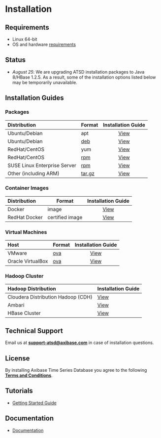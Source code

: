 # Installation

## Requirements

* Linux 64-bit
* OS and hardware [requirements](../administration/requirements.md)

## Status

* _August 25_: We are upgrading ATSD installation packages to Java 8/HBase 1.2.5. As a result, some of the installation options listed below may be temporarily unavailable. 

## Installation Guides

### Packages

| **Distribution** | **Format** | **Installation Guide** |
| :--- | --- | :---: |
| Ubuntu/Debian | apt | [View](ubuntu-debian-apt.md)|
| Ubuntu/Debian  | [deb](https://axibase.com/public/atsd_deb_latest.htm) | [View](ubuntu-debian-deb.md) |
| RedHat/CentOS| yum | [View](redhat-centos-yum.md)|
| RedHat/CentOS| [rpm](https://axibase.com/public/atsd_rpm_latest.htm) | [View](redhat-centos-rpm.md)|
| SUSE Linux Enterprise Server | [rpm](https://axibase.com/public/atsd_rpm_latest.htm)   | [View](sles-rpm.md)|
| Other (including ARM) | [tar.gz](https://axibase.com/public/atsd_distrib_latest.htm) | [View](other-distributions.md)|

### Container Images

| **Distribution** | **Format** | **Installation Guide** |
| :--- | --- | :---: |
| Docker | image | [View](docker.md)|
| RedHat Docker | certified image | [View](docker-redhat.md)|

### Virtual Machines

| **Host** | **Format** | **Installation Guide** |
| :--- | --- | :---: |
| VMware  | [ova](https://axibase.com/public/atsd_ce.ova)  | [View](vmware-esxi-server-vsphere.md)|
| Oracle VirtualBox | [ova](https://axibase.com/public/atsd_ce.ova)  | [View](virtualbox.md)|

### Hadoop Cluster

| **Hadoop Distribution** | **Installation Guide** |
| :--- | :--- |
| Cloudera Distribution Hadoop (CDH)  | [View](cloudera.md) |
| Ambari  | [View](ambari.md) |
| HBase Cluster | [View](hbase-cluster.md)|

## Technical Support

Email us at **support-atsd@axibase.com** in case of installation questions.

## License

By installing Axibase Time Series Database you agree to the following **[Terms and Conditions](https://axibase.com/wp-content/uploads/2014/12/ATSD-Community-Edition-Software-License.pdf)**.

## Tutorials

* [Getting Started Guide](../tutorials/getting-started.md)

## Documentation

* [Documentation](../README.md#axibase-time-series-database-documentation)
